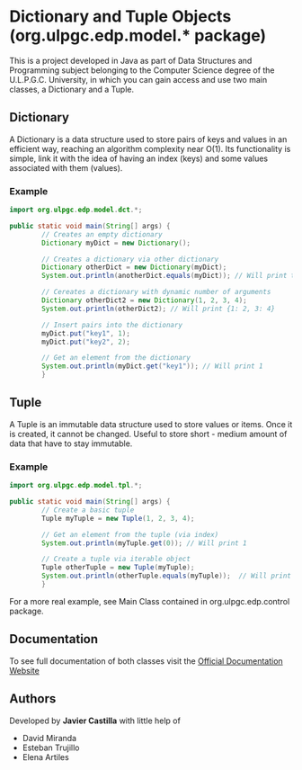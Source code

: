 # Dictionary and Tuple Objects (org.ulpgc.edp.model.* package)

This is a project developed in Java as part of Data Structures and Programming subject belonging to the Computer Science degree
of the U.L.P.G.C. University, in which you can gain access and use two main classes, a Dictionary and a Tuple.

## Dictionary

A Dictionary is a data structure used to store pairs of keys and values in an efficient way, reaching an algorithm
complexity near O(1). Its functionality is simple, link it with the idea of having an index (keys) and some values
associated with them (values).

### Example

```java
import org.ulpgc.edp.model.dct.*;

public static void main(String[] args) {
        // Creates an empty dictionary
        Dictionary myDict = new Dictionary();

        // Creates a dictionary via other dictionary
        Dictionary otherDict = new Dictionary(myDict);
        System.out.println(anotherDict.equals(myDict)); // Will print true

        // Cereates a dictionary with dynamic number of arguments
        Dictionary otherDict2 = new Dictionary(1, 2, 3, 4);
        System.out.println(otherDict2); // Will print {1: 2, 3: 4}

        // Insert pairs into the dictionary
        myDict.put("key1", 1);
        myDict.put("key2", 2);

        // Get an element from the dictionary
        System.out.println(myDict.get("key1")); // Will print 1
        }
```

## Tuple

A Tuple is an immutable data structure used to store values or items. Once it is created, it cannot be changed.
Useful to store short - medium amount of data that have to stay immutable.

### Example

```java
import org.ulpgc.edp.model.tpl.*;

public static void main(String[] args) {
        // Create a basic tuple
        Tuple myTuple = new Tuple(1, 2, 3, 4);

        // Get an element from the tuple (via index)
        System.out.println(myTuple.get(0)); // Will print 1

        // Create a tuple via iterable object
        Tuple otherTuple = new Tuple(myTuple);
        System.out.println(otherTuple.equals(myTuple));  // Will print true
        }
```

For a more real example, see Main Class contained in org.ulpgc.edp.control package.

## Documentation

To see full documentation of both classes visit the [Official Documentation Website]([https://javier-castilla.github.io/Java-own-Python-dictionary-implementation-DOCUMENTATION/](https://javier-castilla.github.io/Python-Dictionary-Implementation/))

## Authors

Developed by **Javier Castilla** with little help of
- David Miranda
- Esteban Trujillo
- Elena Artiles
